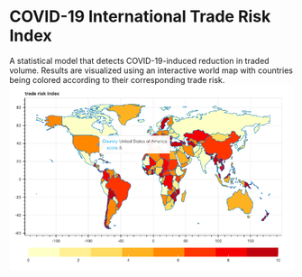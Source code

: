 # COVID-19 International Trade Risk Index
A statistical model that detects COVID-19-induced reduction in traded volume. Results are 
visualized using an interactive world map with countries being colored according to their corresponding trade risk.
![alt text](result.png)